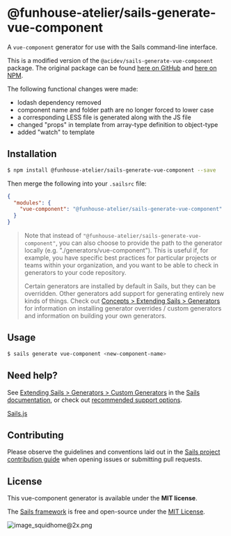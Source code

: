 # @funhouse-atelier/sails-generate-vue-component

A `vue-component` generator for use with the Sails command-line interface.

This is a modified version of the `@acidev/sails-generate-vue-component` package. The original package can be found [here on GitHub](https://github.com/AciDev/sails-generate-vue-component) and [here on NPM](https://www.npmjs.com/package/@acidev/sails-generate-vue-component).

The following functional changes were made:
* lodash dependency removed
* component name and folder path are no longer forced to lower case
* a corresponding LESS file is generated along with the JS file
* changed "props" in template from array-type definition to object-type
* added "watch" to template

## Installation

```sh
$ npm install @funhouse-atelier/sails-generate-vue-component --save
```

Then merge the following into your `.sailsrc` file:

```json
{
  "modules": {
    "vue-component": "@funhouse-atelier/sails-generate-vue-component"
  }
}
```

> Note that instead of `"@funhouse-atelier/sails-generate-vue-component"`, you can also choose to provide the path to the generator locally (e.g. "./generators/vue-component").
> This is useful if, for example, you have specific best practices for particular projects or teams within your organization, and you want to be able to check in generators to your code repository.
>
> Certain generators are installed by default in Sails, but they can be overridden.  Other generators add support for generating entirely new kinds of things.
> Check out [Concepts > Extending Sails > Generators](https://sailsjs.com/docs/concepts/extending-sails/generators) for information on installing generator overrides / custom generators and information on building your own generators.

## Usage

```bash
$ sails generate vue-component <new-component-name>
```

## Need help?

See [Extending Sails > Generators > Custom Generators](https://sailsjs.com/docs/concepts/extending-sails/generators/custom-generators) in the [Sails documentation](https://sailsjs.com/documentation), or check out [recommended support options](https://sailsjs.com/support).

[Sails.js](https://sailsjs.com)

## Contributing

Please observe the guidelines and conventions laid out in the [Sails project contribution guide](https://sailsjs.com/documentation/contributing) when opening issues or submitting pull requests.

## License

This vue-component generator is available under the **MIT license**.

The [Sails framework](https://sailsjs.com) is free and open-source under the [MIT License](https://sailsjs.com/license).

![image_squidhome@2x.png](http://i.imgur.com/RIvu9.png)
